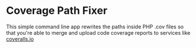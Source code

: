 Coverage Path Fixer
======

This simple command line app rewrites the paths inside PHP .cov files so that you're able to merge and upload code
coverage reports to services like [coveralls.io](https://coveralls.io)